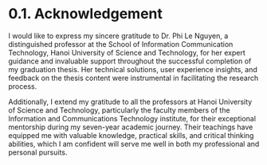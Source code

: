 # 0.1. Acknowledgement

I would like to express my sincere gratitude to Dr. Phi Le Nguyen, a distinguished professor at the School of Information Communication Technology, Hanoi University of Science and Technology, for her expert guidance and invaluable support throughout the successful completion of my graduation thesis. Her technical solutions, user experience insights, and feedback on the thesis content were instrumental in facilitating the research process.

Additionally, I extend my gratitude to all the professors at Hanoi University of Science and Technology, particularly the faculty members of the Information and Communications Technology institute, for their exceptional mentorship during my seven-year academic journey. Their teachings have equipped me with valuable knowledge, practical skills, and critical thinking abilities, which I am confident will serve me well in both my professional and personal pursuits.